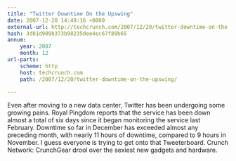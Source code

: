```yaml
---
title: "Twitter Downtime On the Upswing"
date: 2007-12-20 14:49:16 +0000
external-url: http://techcrunch.com/2007/12/20/twitter-downtime-on-the-upswing/
hash: 3d81d909b373b98235dee4ec67f89b65
annum:
    year: 2007
    month: 12
url-parts:
    scheme: http
    host: techcrunch.com
    path: /2007/12/20/twitter-downtime-on-the-upswing/

---
```


Even after moving to a new data center, Twitter has been undergoing some growing pains.  Royal Pingdom reports that the service has been down almost a total of six days since it began monitoring the service last February.  Downtime so far in December has exceeded almost any preceding month, with nearly 11 hours of downtime, compared to 9 hours in November.  I guess everyone is trying to get onto that Tweeterboard.   Crunch Network:  CrunchGear drool over the sexiest new gadgets and hardware.

